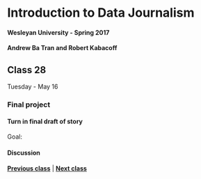 # Introduction to Data Journalism
  
#### Wesleyan University - Spring 2017
  
**Andrew Ba Tran and Robert Kabacoff**
  
## Class 28
Tuesday - May 16
                             
### Final project
                             
#### Turn in final draft of story
                             
Goal: 
                             
#### Discussion

                   
**[Previous class](class27.md)** | **[Next class](class29.md)**
